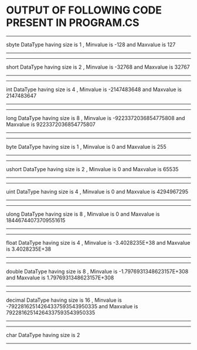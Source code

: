 
# OUTPUT OF FOLLOWING CODE PRESENT IN PROGRAM.CS
*****************************************************************
sbyte DataType having size is 1 , Minvalue is -128 and Maxvalue is  127
*****************************************************************
*****************************************************************
short DataType having size is 2 , Minvalue is -32768 and Maxvalue is  32767
*****************************************************************
*****************************************************************
int DataType having size is 4 , Minvalue is -2147483648 and Maxvalue is  2147483647
*****************************************************************
*****************************************************************
long DataType having size is 8 , Minvalue is -9223372036854775808 and Maxvalue is  9223372036854775807
*****************************************************************
*****************************************************************
byte DataType having size is 1 , Minvalue is 0 and Maxvalue is  255
*****************************************************************
*****************************************************************
ushort DataType having size is 2 , Minvalue is 0 and Maxvalue is  65535
*****************************************************************
*****************************************************************
uint DataType having size is 4 , Minvalue is 0 and Maxvalue is  4294967295
*****************************************************************
*****************************************************************
ulong DataType having size is 8 , Minvalue is 0 and Maxvalue is  18446744073709551615
*****************************************************************
*****************************************************************
float DataType having size is 4 , Minvalue is -3.4028235E+38 and Maxvalue is  3.4028235E+38
*****************************************************************
*****************************************************************
double DataType having size is 8 , Minvalue is -1.7976931348623157E+308 and Maxvalue is  1.7976931348623157E+308
*****************************************************************
*****************************************************************
decimal DataType having size is 16 , Minvalue is -79228162514264337593543950335 and Maxvalue is  79228162514264337593543950335
*****************************************************************
*****************************************************************
char DataType having size is 2
*****************************************************************